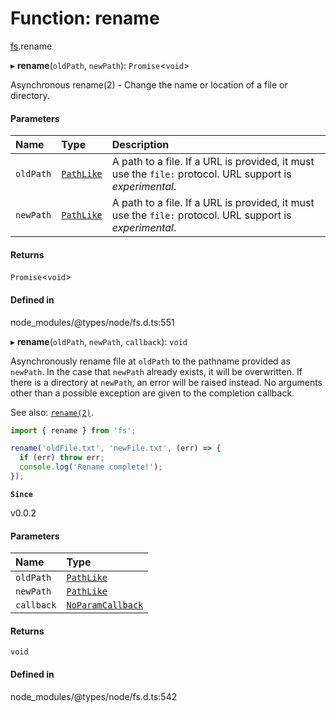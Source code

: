 # Function: rename

[fs](../modules/fs.md).rename

▸ **rename**(`oldPath`, `newPath`): `Promise`<`void`\>

Asynchronous rename(2) - Change the name or location of a file or directory.

#### Parameters

| Name | Type | Description |
| :------ | :------ | :------ |
| `oldPath` | [`PathLike`](../types/fs.PathLike.md) | A path to a file. If a URL is provided, it must use the `file:` protocol. URL support is _experimental_. |
| `newPath` | [`PathLike`](../types/fs.PathLike.md) | A path to a file. If a URL is provided, it must use the `file:` protocol. URL support is _experimental_. |

#### Returns

`Promise`<`void`\>

#### Defined in

node_modules/@types/node/fs.d.ts:551

▸ **rename**(`oldPath`, `newPath`, `callback`): `void`

Asynchronously rename file at `oldPath` to the pathname provided
as `newPath`. In the case that `newPath` already exists, it will
be overwritten. If there is a directory at `newPath`, an error will
be raised instead. No arguments other than a possible exception are
given to the completion callback.

See also: [`rename(2)`](http://man7.org/linux/man-pages/man2/rename.2.html).

```js
import { rename } from 'fs';

rename('oldFile.txt', 'newFile.txt', (err) => {
  if (err) throw err;
  console.log('Rename complete!');
});
```

**`Since`**

v0.0.2

#### Parameters

| Name | Type |
| :------ | :------ |
| `oldPath` | [`PathLike`](../types/fs.PathLike.md) |
| `newPath` | [`PathLike`](../types/fs.PathLike.md) |
| `callback` | [`NoParamCallback`](../types/fs.NoParamCallback.md) |

#### Returns

`void`

#### Defined in

node_modules/@types/node/fs.d.ts:542
